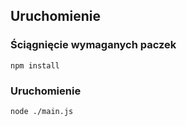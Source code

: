 ## Uruchomienie

### Ściągnięcie wymaganych paczek
```node
npm install
```
### Uruchomienie
```node
node ./main.js
```
